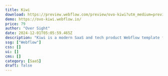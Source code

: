 ```yaml
---
title: Kiwi
download: https://preview.webflow.com/preview/ovo-kiwi?utm_medium=preview_link&utm_source=designer&utm_content=ovo-kiwi&preview=59dd4d6353a1c6ae37d1d0b4e330308b&locale=en&workflow=preview
demo: https://ovo-kiwi.webflow.io/
price: 79
author: "Over Sight"
date: 2024-12-01T05:05:59.465Z
description: "Kiwi is a modern SaaS and tech product Webflow template featuring beautiful illustrations with a touch of green."
ssg: ["Webflow"]
css: []
ui: []
cms: []
category: [SaaS]
draft: false
---
```

